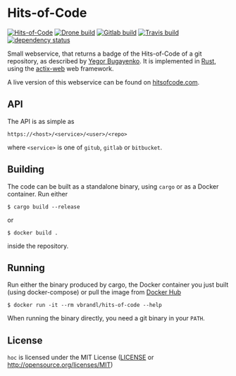 # Hits-of-Code

[![Hits-of-Code](https://hitsofcode.com/github/vbrandl/hoc)](https://hitsofcode.com/view/github/vbrandl/hoc)
[![Drone build](https://drone.vbrandl.net/api/badges/vbrandl/hoc/status.svg)](https://drone.vbrandl.net/vbrandl/hoc)
[![Gitlab build](https://gitlab.com/vbrandl/hoc/badges/master/pipeline.svg)](https://gitlab.com/vbrandl/hoc/pipelines)
[![Travis build](https://travis-ci.org/vbrandl/hoc.svg?branch=master)](https://travis-ci.org/vbrandl/hoc)
[![dependency status](https://deps.rs/repo/github/vbrandl/hoc/status.svg)](https://deps.rs/repo/github/vbrandl/hoc)

Small webservice, that returns a badge of the Hits-of-Code of a git repository, as described by [Yegor
Bugayenko](https://www.yegor256.com/2014/11/14/hits-of-code.html). It is implemented in
[Rust](https://www.rust-lang.org/), using the [actix-web](https://actix.rs/) web framework.

A live version of this webservice can be found on [hitsofcode.com](https://hitsofcode.com/).

## API

The API is as simple as

```
https://<host>/<service>/<user>/<repo>
```

where `<service>` is one of `gitub`, `gitlab` or `bitbucket`.


## Building

The code can be built as a standalone binary, using `cargo` or as a Docker container. Run either

```
$ cargo build --release
```

or

```
$ docker build .
```

inside the repository.


## Running

Run either the binary produced by cargo, the Docker container you just built (using docker-compose) or pull the image
from [Docker Hub](https://hub.docker.com/r/vbrandl/hits-of-code)

```
$ docker run -it --rm vbrandl/hits-of-code --help
```

When running the binary directly, you need a git binary in your `PATH`.


## License

`hoc` is licensed under the MIT License ([LICENSE](LICENSE) or http://opensource.org/licenses/MIT)
